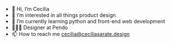 - 👋 Hi, I’m Cecilia
- 👀 I’m interested in all things product design
- 🌱 I’m currently learning python and front-end web development
- 👩🏻‍💻 Designer at Pendo
- 📫 How to reach me cecilia@ceciliasarate.design

<!---
cecilia-sarate/cecilia-sarate is a ✨ special ✨ repository because its `README.md` (this file) appears on your GitHub profile.
You can click the Preview link to take a look at your changes.
--->
